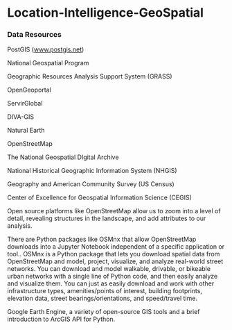 # Location-Intelligence-GeoSpatial


### Data Resources 
PostGIS (www.postgis.net)

National Geospatial Program

Geographic Resources Analysis Support System (GRASS)

OpenGeoportal

ServirGlobal

DIVA-GIS

Natural Earth

OpenStreetMap

The National Geospatial DIgital Archive

National Historical Geographic Information System (NHGIS)

Geography and American Community Survey (US Census)

Center of Excellence for Geospatial Information Science (CEGIS)


Open source platforms like OpenStreetMap allow us to zoom into a level of detail, revealing structures in the landscape, and add attributes to our analysis. 

There are Python packages like OSMnx that allow OpenStreetMap downloads into a Jupyter Notebook independent of a specific application or tool..
OSMnx is a Python package that lets you download spatial data from OpenStreetMap and model, project, visualize, and analyze real-world street networks. You can download and model walkable, drivable, or bikeable urban networks with a single line of Python code, and then easily analyze and visualize them. You can just as easily download and work with other infrastructure types, amenities/points of interest, building footprints, elevation data, street bearings/orientations, and speed/travel time.


Google Earth Engine, a variety of open-source GIS tools and a brief introduction to ArcGIS API for Python. 


